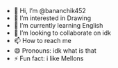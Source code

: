 - 👋 Hi, I’m @bananchik452
- 👀 I’m interested in Drawing
- 🌱 I’m currently learning English
- 💞️ I’m looking to collaborate on idk
- 📫 How to reach me 
- 😄 Pronouns: idk what is that
- ⚡ Fun fact: i like Mellons

<!---
bananchik452/bananchik452 is a ✨ special ✨ repository because its `README.md` (this file) appears on your GitHub profile.
You can click the Preview link to take a look at your changes.
--->
